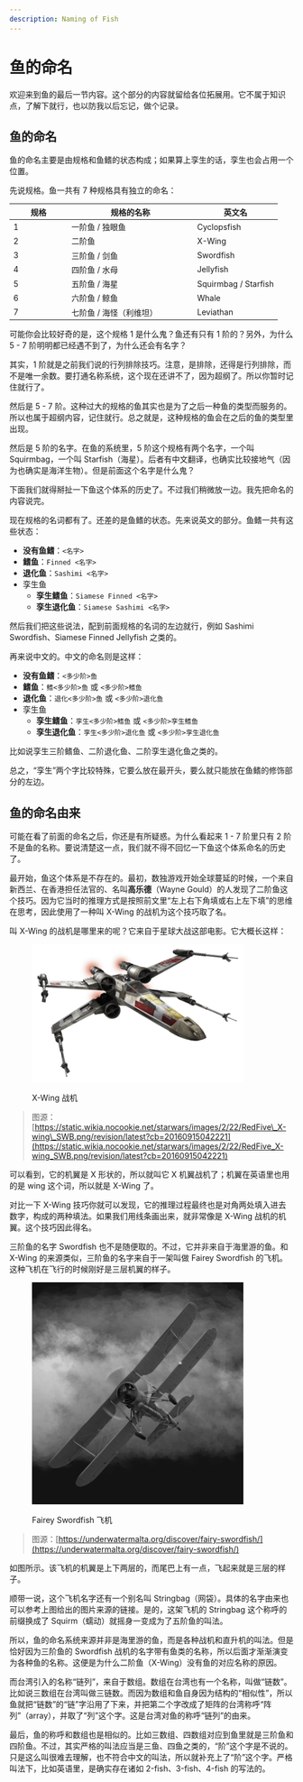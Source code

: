 ```yaml
---
description: Naming of Fish
---
```


# 鱼的命名

欢迎来到鱼的最后一节内容。这个部分的内容就留给各位拓展用。它不属于知识点，了解下就行，也以防我以后忘记，做个记录。

## 鱼的命名 <a href="#naming-rule-of-fish" id="naming-rule-of-fish"></a>

鱼的命名主要是由规格和鱼鳍的状态构成；如果算上孪生的话，孪生也会占用一个位置。

先说规格。鱼一共有 7 种规格具有独立的命名：

<table><thead><tr><th width="89">规格</th><th width="209">规格的名称</th><th>英文名</th></tr></thead><tbody><tr><td>1</td><td>一阶鱼 / 独眼鱼</td><td>Cyclopsfish</td></tr><tr><td>2</td><td>二阶鱼</td><td>X-Wing</td></tr><tr><td>3</td><td>三阶鱼 / 剑鱼</td><td>Swordfish</td></tr><tr><td>4</td><td>四阶鱼 / 水母</td><td>Jellyfish</td></tr><tr><td>5</td><td>五阶鱼 / 海星</td><td>Squirmbag / Starfish</td></tr><tr><td>6</td><td>六阶鱼 / 鲸鱼</td><td>Whale</td></tr><tr><td>7</td><td>七阶鱼 / 海怪（利维坦）</td><td>Leviathan</td></tr></tbody></table>

可能你会比较好奇的是，这个规格 1 是什么鬼？鱼还有只有 1 阶的？另外，为什么 5 - 7 阶明明都已经遇不到了，为什么还会有名字？

其实，1 阶就是之前我们说的行列排除技巧。注意，是排除，还得是行列排除，而不是唯一余数。要打通名称系统，这个现在还讲不了，因为超纲了。所以你暂时记住就行了。

然后是 5 - 7 阶。这种过大的规格的鱼其实也是为了之后一种鱼的类型而服务的。所以也属于超纲内容，记住就行。总之就是，这种规格的鱼会在之后的鱼的类型里出现。

然后是 5 阶的名字。在鱼的系统里，5 阶这个规格有两个名字，一个叫 Squirmbag，一个叫 Starfish（海星）。后者有中文翻译，也确实比较接地气（因为也确实是海洋生物）。但是前面这个名字是什么鬼？

下面我们就得掰扯一下鱼这个体系的历史了。不过我们稍微放一边。我先把命名的内容说完。

现在规格的名词都有了。还差的是鱼鳍的状态。先来说英文的部分。鱼鳍一共有这些状态：

* **没有鱼鳍**：`<名字>`
* **鳍鱼**：`Finned <名字>`
* **退化鱼**：`Sashimi <名字>`
* 孪生鱼
  * **孪生鳍鱼**：`Siamese Finned <名字>`
  * **孪生退化鱼**：`Siamese Sashimi <名字>`

然后我们把这些说法，配到前面规格的名词的左边就行，例如 Sashimi Swordfish、Siamese Finned Jellyfish 之类的。

再来说中文的。中文的命名则是这样：

* **没有鱼鳍**：`<多少阶>鱼`
* **鳍鱼**：`鳍<多少阶>鱼` 或 `<多少阶>鳍鱼`
* **退化鱼**：`退化<多少阶>鱼` 或 `<多少阶>退化鱼`
* 孪生鱼
  * **孪生鳍鱼**：`孪生<多少阶>鳍鱼` 或 `<多少阶>孪生鳍鱼`
  * **孪生退化鱼**：`孪生<多少阶>退化鱼` 或 `<多少阶>孪生退化鱼`

比如说孪生三阶鳍鱼、二阶退化鱼、二阶孪生退化鱼之类的。

总之，“孪生”两个字比较特殊，它要么放在最开头，要么就只能放在鱼鳍的修饰部分的左边。

## 鱼的命名由来 <a href="#naming-history" id="naming-history"></a>

可能在看了前面的命名之后，你还是有所疑惑。为什么看起来 1 - 7 阶里只有 2 阶不是鱼的名称。要说清楚这一点，我们就不得不回忆一下鱼这个体系命名的历史了。

最开始，鱼这个体系是不存在的。最初，数独游戏开始全球蔓延的时候，一个来自新西兰、在香港担任法官的、名叫**高乐德**（Wayne Gould）的人发现了二阶鱼这个技巧。因为它当时的推理方式是按照前文里“左上右下角填或右上左下填”的思维在思考，因此使用了一种叫 X-Wing 的战机为这个技巧取了名。

叫 X-Wing 的战机是哪里来的呢？它来自于星球大战这部电影。它大概长这样：

<figure><img src="../../.gitbook/assets/image (8) (1) (1).png" alt="" width="375"><figcaption><p>X-Wing 战机</p></figcaption></figure>

> 图源：[https://static.wikia.nocookie.net/starwars/images/2/22/RedFive\_X-wing\_SWB.png/revision/latest?cb=20160915042221](https://static.wikia.nocookie.net/starwars/images/2/22/RedFive_X-wing_SWB.png/revision/latest?cb=20160915042221)

可以看到，它的机翼是 X 形状的，所以就叫它 X 机翼战机了；机翼在英语里也用的是 wing 这个词，所以就是 X-Wing 了。

对比一下 X-Wing 技巧你就可以发现，它的推理过程最终也是对角两处填入进去数字，构成的两种填法。如果我们用线条画出来，就非常像是 X-Wing 战机的机翼。这个技巧因此得名。

三阶鱼的名字 Swordfish 也不是随便取的。不过，它并非来自于海里游的鱼。和 X-Wing 的来源类似，三阶鱼的名字来自于一架叫做 Fairey Swordfish 的飞机。这种飞机在飞行的时候刚好是三层机翼的样子。

<figure><img src="../../.gitbook/assets/image (1) (1) (1) (1) (1) (1) (1) (1) (1).png" alt="" width="375"><figcaption><p>Fairey Swordfish 飞机</p></figcaption></figure>

> 图源：[https://underwatermalta.org/discover/fairy-swordfish/](https://underwatermalta.org/discover/fairy-swordfish/)

如图所示。该飞机的机翼是上下两层的，而尾巴上有一点，飞起来就是三层的样子。

顺带一说，这个飞机名字还有一个别名叫 Stringbag（网袋）。具体的名字由来也可以参考上图给出的图片来源的链接。是的，这架飞机的 Stringbag 这个称呼的前缀换成了 Squirm（蠕动）就摇身一变成为了五阶鱼的叫法。

所以，鱼的命名系统来源并非是海里游的鱼，而是各种战机和直升机的叫法。但是恰好因为三阶鱼的 Swordfish 战机的名字带有鱼类的名称，所以后面才渐渐演变为各种鱼的名称。这便是为什么二阶鱼（X-Wing）没有鱼的对应名称的原因。

而台湾引入的名称“链列”，来自于数组。数组在台湾也有一个名称，叫做“链数”。比如说三数组在台湾叫做三链数。而因为数组和鱼自身因为结构的“相似性”，所以鱼就把“链数”的“链”字沿用了下来，并把第二个字改成了矩阵的台湾称呼“阵列”（array），并取了“列”这个字。这是台湾对鱼的称呼“链列”的由来。

最后，鱼的称呼和数组也是相似的。比如三数组、四数组对应到鱼里就是三阶鱼和四阶鱼。不过，其实严格的叫法应当是三鱼、四鱼之类的，“阶”这个字是不说的。只是这么叫很难去理解，也不符合中文的叫法，所以就补充上了“阶”这个字。严格叫法下，比如英语里，是确实存在诸如 2-fish、3-fish、4-fish 的写法的。
